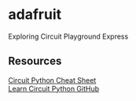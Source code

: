 # adafruit
Exploring Circuit Playground Express

## Resources
[Circuit Python Cheat Sheet](https://github.com/adafruit/awesome-circuitpython/blob/master/cheatsheet/CircuitPython_Cheatsheet.md)  
[Learn Circuit Python GitHub](https://github.com/Codecademy/learn-circuitpython)
